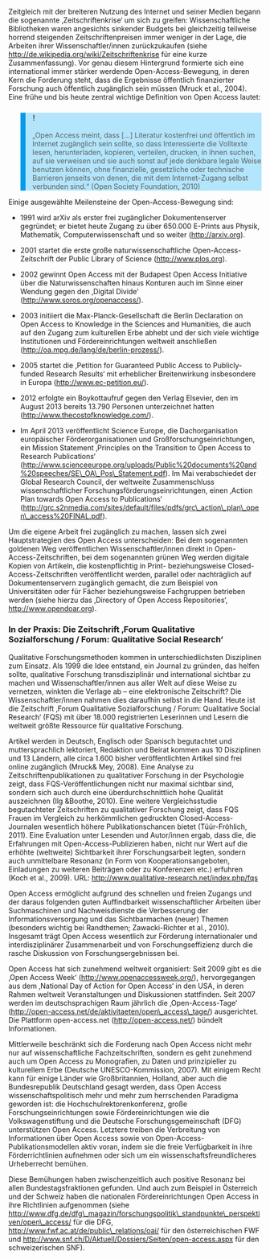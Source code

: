 <!-- filename: 03_Die_Open-Access-Bewegung.md -->
<!-- title: Die Open-Access-Bewegung -->

Zeitgleich mit der breiteren Nutzung des Internet und seiner Medien begann die sogenannte ‚Zeitschriftenkrise‘ um sich zu greifen: Wissenschaftliche Bibliotheken waren angesichts sinkender Budgets bei gleichzeitig teilweise horrend steigenden Zeitschriftenpreisen immer weniger in der Lage, die Arbeiten ihrer Wissenschaftler/innen zurückzukaufen (siehe http://de.wikipedia.org/wiki/Zeitschriftenkrise für eine kurze Zusammenfassung). Vor genau diesem Hintergrund formierte sich eine international immer stärker werdende Open-Access-Bewegung, in deren Kern die Forderung steht, dass die Ergebnisse öffentlich finanzierter Forschung auch öffentlich zugänglich sein müssen (Mruck et al., 2004). Eine frühe und bis heute zentral wichtige Definition von Open Access lautet:

<blockquote style="background: #B3E5FC; border-left: 10px solid #039BE5">

### !

„Open Access meint, dass \[...] Literatur kostenfrei und öffentlich im Internet zugänglich sein sollte, so dass Interessierte die Volltexte lesen, herunterladen, kopieren, verteilen, drucken, in ihnen suchen, auf sie verweisen und sie auch sonst auf jede denkbare legale Weise benutzen können, ohne finanzielle, gesetzliche oder technische Barrieren jenseits von denen, die mit dem Internet-Zugang selbst verbunden sind.“ (Open Society Foundation, 2010)

</blockquote>

Einige ausgewählte Meilensteine der Open-Access-Bewegung sind:

- 1991 wird arXiv als erster frei zugänglicher Dokumentenserver gegründet; er bietet heute Zugang zu über 650.000 E-Prints aus Physik, Mathematik, Computerwissenschaft und so weiter (http://arxiv.org).
- 2001 startet die erste große naturwissenschaftliche Open-Access-Zeitschrift der Public Library of Science (http://www.plos.org).
- 2002 gewinnt Open Access mit der Budapest Open Access Initiative über die Naturwissenschaften hinaus Konturen auch im Sinne einer Wendung gegen den ‚Digital Divide‘ (http://www.soros.org/openaccess/).
- 2003 initiiert die Max-Planck-Gesellschaft die Berlin Declaration on Open Access to Knowledge in the Sciences and Humanities, die auch auf den Zugang zum kulturellen Erbe abhebt und der sich viele wichtige Institutionen und Fördereinrichtungen weltweit anschließen (http://oa.mpg.de/lang/de/berlin-prozess/).
- 2005 startet die ‚Petition for Guaranteed Public Access to Publicly-funded Research Results‘ mit erheblicher Breitenwirkung insbesondere in Europa (http://www.ec-petition.eu/).
- 2012 erfolgte ein Boykottaufruf gegen den Verlag Elsevier, den im August 2013 bereits 13.790 Personen unterzeichnet hatten (http://www.thecostofknowledge.com/).

- Im April 2013 veröffentlicht Science Europe, die Dachorganisation europäischer Förderorganisationen und Großforschungseinrichtungen, ein Mission Statement ‚Principles on the Transition to Open Access to Research Publications‘ (http://www.scienceeurope.org/uploads/Public%20documents%20and%20speeches/SE\_OA\_Pos\_Statement.pdf). Im Mai verabschiedet der Global Research Council, der weltweite Zusammenschluss wissenschaftlicher Forschungsförderungseinrichtungen, einen ‚Action Plan towards Open Access to Publications‘ (http://grc.s2nmedia.com/sites/default/files/pdfs/grc\_action\_plan\_open\_access%20FINAL.pdf).

Um die eigene Arbeit frei zugänglich zu machen, lassen sich zwei Hauptstrategien des Open Access unterscheiden: Bei dem sogenannten goldenen Weg veröffentlichen Wissenschaftler/innen direkt in Open-Access-Zeitschriften, bei dem sogenannten grünen Weg werden digitale Kopien von Artikeln, die kostenpflichtig in Print- beziehungsweise Closed-Access-Zeitschriften veröffentlicht werden, parallel oder nachträglich auf Dokumentenservern zugänglich gemacht, die zum Beispiel von Universitäten oder für Fächer beziehungsweise Fachgruppen betrieben werden (siehe hierzu das ‚Directory of Open Access Repositories‘, http://www.opendoar.org).

### In der Praxis: Die Zeitschrift ‚Forum Qualitative Sozialforschung / Forum: Qualitative Social Research‘

Qualitative Forschungsmethoden kommen in unterschiedlichsten Disziplinen zum Einsatz. Als 1999 die Idee entstand, ein Journal zu gründen, das helfen sollte, qualitative Forschung transdisziplinär und international sichtbar zu machen und Wissenschaftler/innen aus aller Welt auf diese Weise zu vernetzen, winkten die Verlage ab – eine elektronische Zeitschrift? Die Wissenschaftler/innen nahmen dies daraufhin selbst in die Hand. Heute ist die Zeitschrift ‚Forum Qualitative Sozialforschung / Forum: Qualitative Social Research‘ (FQS) mit über 18.000 registrierten Leserinnen und Lesern die weltweit größte Ressource für qualitative Forschung. </blockquote>

Artikel werden in Deutsch, Englisch oder Spanisch begutachtet und muttersprachlich lektoriert, Redaktion und Beirat kommen aus 10 Disziplinen und 13 Ländern, alle circa 1.600 bisher veröffentlichten Artikel sind frei online zugänglich (Mruck&amp; Mey, 2008). Eine Analyse zu Zeitschriftenpublikationen zu qualitativer Forschung in der Psychologie zeigt, dass FQS-Veröffentlichungen nicht nur maximal sichtbar sind, sondern sich auch durch eine überdurchschnittlich hohe Qualität auszeichnen (Ilg &amp;Boothe, 2010). Eine weitere Vergleichsstudie begutachteter Zeitschriften zu qualitativer Forschung zeigt, dass FQS Frauen im Vergleich zu herkömmlichen gedruckten Closed-Access-Journalen wesentlich höhere Publikationschancen bietet (Tüür-Fröhlich, 2011). Eine Evaluation unter Lesenden und Autor/innen ergab, dass die, die Erfahrungen mit Open-Access-Publizieren haben, nicht nur Wert auf die erhöhte (weltweite) Sichtbarkeit ihrer Forschungsarbeit legten, sondern auch unmittelbare Resonanz (in Form von Kooperationsangeboten, Einladungen zu weiteren Beiträgen oder zu Konferenzen etc.) erfuhren (Koch et al., 2009). URL: http://www.qualitative-research.net/index.php/fqs

Open Access ermöglicht aufgrund des schnellen und freien Zugangs und der daraus folgenden guten Auffindbarkeit wissenschaftlicher Arbeiten über Suchmaschinen und Nachweisdienste die Verbesserung der Informationsversorgung und das Sichtbarmachen (neuer) Themen (besonders wichtig bei Randthemen; Zawacki-Richter et al., 2010). Insgesamt trägt Open Access wesentlich zur Förderung internationaler und interdisziplinärer Zusammenarbeit und von Forschungseffizienz durch die rasche Diskussion von Forschungsergebnissen bei.

Open Access hat sich zunehmend weltweit organisiert: Seit 2009 gibt es die ‚Open Access Week‘ (http://www.openaccessweek.org/), hervorgegangen aus dem ‚National Day of Action for Open Access‘ in den USA, in deren Rahmen weltweit Veranstaltungen und Diskussionen stattfinden. Seit 2007 werden im deutschsprachigen Raum jährlich die ‚Open-Access-Tage‘ (http://open-access.net/de/aktivitaeten/open\_access\_tage/) ausgerichtet. Die Plattform open-access.net (http://open-access.net/) bündelt Informationen.

Mittlerweile beschränkt sich die Forderung nach Open Access nicht mehr nur auf wissenschaftliche Fachzeitschriften, sondern es geht zunehmend auch um Open Access zu Monografien, zu Daten und prinzipieller zu kulturellem Erbe (Deutsche UNESCO-Kommission, 2007). Mit einigem Recht kann für einige Länder wie Großbritannien, Holland, aber auch die Bundesrepublik Deutschland gesagt werden, dass Open Access wissenschaftspolitisch mehr und mehr zum herrschenden Paradigma geworden ist: die Hochschulrektorenkonferenz, große Forschungseinrichtungen sowie Fördereinrichtungen wie die Volkswagenstiftung und die Deutsche Forschungsgemeinschaft (DFG) unterstützen Open Access. Letztere treiben die Verbreitung von Informationen über Open Access sowie von Open-Access-Publikationsmodellen aktiv voran, indem sie die freie Verfügbarkeit in ihre Förderrichtlinien aufnehmen oder sich um ein wissenschaftsfreundlicheres Urheberrecht bemühen.

Diese Bemühungen haben zwischenzeitlich auch positive Resonanz bei allen Bundestagsfraktionen gefunden. Und auch zum Beispiel in Österreich und der Schweiz haben die nationalen Fördereinrichtungen Open Access in ihre Richtlinien aufgenommen (siehe http://www.dfg.de/dfg\_magazin/forschungspolitik\_standpunkte\_perspektiven/open\_access/ für die DFG, http://www.fwf.ac.at/de/public\_relations/oai/ für den österreichischen FWF und http://www.snf.ch/D/Aktuell/Dossiers/Seiten/open-access.aspx für den schweizerischen SNF).

